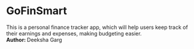 # GoFinSmart
This is a personal finance tracker app, which will help users keep track of their earnings and expenses, making budgeting easier.<br>
<b>Author: </b>Deeksha Garg
